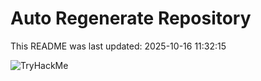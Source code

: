 # Auto Regenerate Repository

This README was last updated: 2025-10-16 11:32:15

 ![TryHackMe](https://tryhackme.com/badge/533634)